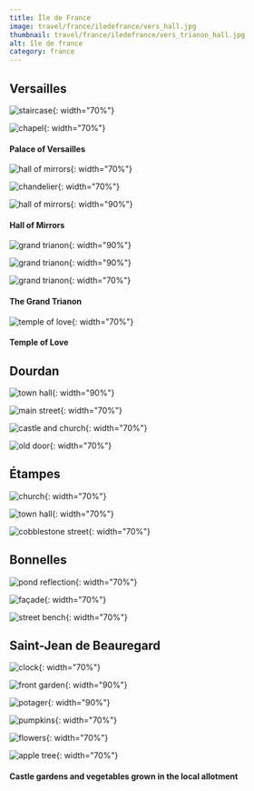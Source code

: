 ```yaml
---
title: Île de France
image: travel/france/iledefrance/vers_hall.jpg
thumbnail: travel/france/iledefrance/vers_trianon_hall.jpg
alt: île de france
category: france
---
```


## Versailles

![staircase](./assets/img/travel/france/iledefrance/vers_staircase.jpg){: width="70%"}

![chapel](./assets/img/travel/france/iledefrance/vers_chapel.jpg){: width="70%"}

#### Palace of Versailles

![hall of mirrors](./assets/img/travel/france/iledefrance/vers_hall_mirrors1.jpg){: width="70%"}

![chandelier](./assets/img/travel/france/iledefrance/vers_chandelier.jpg){: width="70%"}

![hall of mirrors](./assets/img/travel/france/iledefrance/vers_hall_mirrors2.jpg){: width="90%"}

#### Hall of Mirrors

![grand trianon](./assets/img/travel/france/iledefrance/vers_trianon_mirrors.jpg){: width="90%"}

![grand trianon](./assets/img/travel/france/iledefrance/vers_trianon_hall.jpg){: width="90%"}

![grand trianon](./assets/img/travel/france/iledefrance/vers_trianon_arches.jpg){: width="70%"}

#### The Grand Trianon

![temple of love](./assets/img/travel/france/iledefrance/vers_temple_love.jpg){: width="70%"}

#### Temple of Love

## Dourdan

![town hall](./assets/img/travel/france/iledefrance/dourdan_town_hall.jpg){: width="90%"}

![main street](./assets/img/travel/france/iledefrance/dourdan_street.jpg){: width="70%"}

![castle and church](./assets/img/travel/france/iledefrance/dourdan_castle_church.jpg){: width="70%"}

![old door](./assets/img/travel/france/iledefrance/dourdan_door.jpg){: width="70%"}

## Étampes

![church](./assets/img/travel/france/iledefrance/etampes_church.jpg){: width="70%"}

![town hall](./assets/img/travel/france/iledefrance/etampes_town_hall.jpg){: width="70%"}

![cobblestone street](./assets/img/travel/france/iledefrance/etampes_street.jpg){: width="70%"}

## Bonnelles

![pond reflection](./assets/img/travel/france/iledefrance/bonnelles_pond.jpg){: width="70%"}

![façade](./assets/img/travel/france/iledefrance/bonnelles_facade.jpg){: width="70%"}

![street bench](./assets/img/travel/france/iledefrance/bonnelles_bench.jpg){: width="70%"}

## Saint-Jean de Beauregard

![clock](./assets/img/travel/france/iledefrance/saintjean_clock.jpg){: width="70%"}

![front garden](./assets/img/travel/france/iledefrance/saintjean_front.jpg){: width="90%"}

![potager](./assets/img/travel/france/iledefrance/saintjean_potager.jpg){: width="90%"}

![pumpkins](./assets/img/travel/france/iledefrance/saintjean_pumpkins.jpg){: width="70%"}

![flowers](./assets/img/travel/france/iledefrance/saintjean_flowers.jpg){: width="70%"}

![apple tree](./assets/img/travel/france/iledefrance/saintjean_apple.jpg){: width="70%"}

#### Castle gardens and vegetables grown in the local allotment

